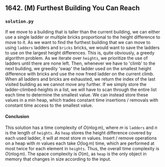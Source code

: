 ## 1642. (M) Furthest Building You Can Reach

### `solution.py`
If we move to a building that is taller than the current building, we can either use a single ladder or multiple bricks proportional to the height difference to move to it. As we want to find the furthest building that we can move to using `ladders` ladders and `bricks` bricks, we would want to save the ladders to use on the largest height differences. This is, quite obviously, a greedy algorithm problem. As we iterate over `heights`, we prioritize the use of ladders until there are none left. Then, whenever we have to 'climb' to the next building, we greedily 'swap' the ladder used on the smallest height difference with bricks and use the now freed ladder on the current climb. When all ladders and bricks are exhausted, we return the index of the last visited building as we cannot move any further. If we simply store the ladder-climbed-heights in a list, we will have to scan through the entire list each time to determine the smallest value. We can instead store these values in a min heap, which trades constant time insertions / removals with constant time access to the smallest value.  

#### Conclusion
This solution has a time complexity of $O(n\log m)$, where $m$ is `ladders` and $n$ is the length of `heights`. As `heap` stores the height difference covered by each used ladder, it will at most store $m$ values. Insert / remove operations on a heap with $m$ values each take $O(\log m)$ time, which are performed at most twice for each element in `heights`. Thus, the overall time complexity is $O(n\log m)$. The space complexity is $O(m)$, as `heap` is the only object in memory that changes in size according to the input.  
  

